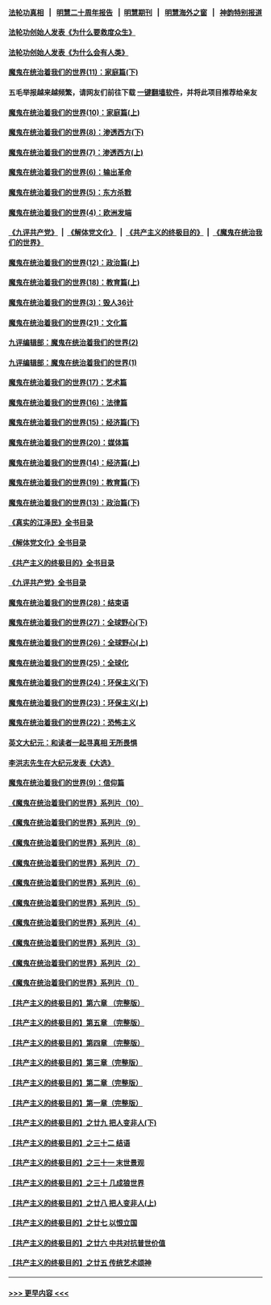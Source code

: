 #### [法轮功真相](https://github.com/gfw-breaker/truth/blob/master/README.md?t=0) &nbsp;&nbsp;|&nbsp;&nbsp; [明慧二十周年报告](https://github.com/gfw-breaker/mh-reports/blob/master/README.md?t=0) &nbsp;&nbsp;|&nbsp;&nbsp;[明慧期刊](https://github.com/gfw-breaker/mh-qikan) &nbsp;&nbsp;|&nbsp;&nbsp; [明慧海外之窗](https://github.com/gfw-breaker/mh-news/blob/master/README.md?t=0) &nbsp;&nbsp;|&nbsp;&nbsp; [神韵特别报道](https://github.com/gfw-breaker/mh-news/blob/master/shenyun.md?t=0)
#### [法轮功创始人发表《为什么要救度众生》](../pages/nsc422/n13975246.md?t=05092143) 
#### [法轮功创始人发表《为什么会有人类》](../pages/nsc422/n13912117.md?t=05092143) 
#### [魔鬼在统治着我们的世界(11)：家庭篇(下)](../pages/nsc422/n10440961.md?t=05092143) 
#### 五毛举报越来越频繁，请网友们前往下载 [一键翻墙软件](https://github.com/gfw-breaker/ssr-accounts)，并将此项目推荐给亲友
#### [魔鬼在统治着我们的世界(10)：家庭篇(上)](../pages/nsc422/n10435448.md?t=05092143) 
#### [魔鬼在统治着我们的世界(8)：渗透西方(下)](../pages/nsc422/n10429603.md?t=05092143) 
#### [魔鬼在统治着我们的世界(7)：渗透西方(上)](../pages/nsc422/n10426013.md?t=05092143) 
#### [魔鬼在统治着我们的世界(6)：输出革命](../pages/nsc422/n10421536.md?t=05092143) 
#### [魔鬼在统治着我们的世界(5)：东方杀戮](../pages/nsc422/n10417707.md?t=05092143) 
#### [魔鬼在统治着我们的世界(4)：欧洲发端](../pages/nsc422/n10414890.md?t=05092143) 
#### [《九评共产党》](https://github.com/begood0513/9ping.md/blob/master/README.md) &nbsp;|&nbsp; [《解体党文化》](../../../../jtdwh.md/blob/master/README.md)  &nbsp;|&nbsp; [《共产主义的终极目的》](../../../../gczydzjmd.md/blob/master/README.md) &nbsp;|&nbsp; [《魔鬼在统治我们的世界》](../../../../mgztzwmdsj.md/blob/master/README.md) 
#### [魔鬼在统治着我们的世界(12)：政治篇(上)](../pages/nsc422/n10444576.md?t=05092143) 
#### [魔鬼在统治着我们的世界(18)：教育篇(上)](../pages/nsc422/n10526970.md?t=05092143) 
#### [魔鬼在统治着我们的世界(3)：毁人36计](../pages/nsc422/n10411583.md?t=05092143) 
#### [魔鬼在统治着我们的世界(21)：文化篇](../pages/nsc422/n10597706.md?t=05092143) 
#### [九评编辑部：魔鬼在统治着我们的世界(2)](../pages/nsc422/n10410036.md?t=05092143) 
#### [九评编辑部：魔鬼在统治着我们的世界(1)](../pages/nsc422/n10406825.md?t=05092143) 
#### [魔鬼在统治着我们的世界(17)：艺术篇](../pages/nsc422/n10499093.md?t=05092143) 
#### [魔鬼在统治着我们的世界(16)：法律篇](../pages/nsc422/n10485969.md?t=05092143) 
#### [魔鬼在统治着我们的世界(15)：经济篇(下)](../pages/nsc422/n10469975.md?t=05092143) 
#### [魔鬼在统治着我们的世界(20)：媒体篇](../pages/nsc422/n10586579.md?t=05092143) 
#### [魔鬼在统治着我们的世界(14)：经济篇(上)](../pages/nsc422/n10457370.md?t=05092143) 
#### [魔鬼在统治着我们的世界(19)：教育篇(下)](../pages/nsc422/n10564808.md?t=05092143) 
#### [魔鬼在统治着我们的世界(13)：政治篇(下)](../pages/nsc422/n10448270.md?t=05092143) 
#### [《真实的江泽民》全书目录](../pages/nsc422/n13721399.md?t=05092143) 
#### [《解体党文化》全书目录](../pages/nsc422/n13721157.md?t=05092143) 
#### [《共产主义的终极目的》全书目录](../pages/nsc422/n13721048.md?t=05092143) 
#### [《九评共产党》全书目录](../pages/nsc422/n13708085.md?t=05092143) 
#### [魔鬼在统治着我们的世界(28)：结束语](../pages/nsc422/n10936246.md?t=05092143) 
#### [魔鬼在统治着我们的世界(27)：全球野心(下)](../pages/nsc422/n10928319.md?t=05092143) 
#### [魔鬼在统治着我们的世界(26)：全球野心(上)](../pages/nsc422/n10900318.md?t=05092143) 
#### [魔鬼在统治着我们的世界(25)：全球化](../pages/nsc422/n10788205.md?t=05092143) 
#### [魔鬼在统治着我们的世界(24)：环保主义(下)](../pages/nsc422/n10695307.md?t=05092143) 
#### [魔鬼在统治着我们的世界(23)：环保主义(上)](../pages/nsc422/n10688613.md?t=05092143) 
#### [魔鬼在统治着我们的世界(22)：恐怖主义](../pages/nsc422/n10614727.md?t=05092143) 
#### [英文大纪元：和读者一起寻真相 无所畏惧](../pages/nsc422/n12542027.md?t=05092143) 
#### [李洪志先生在大纪元发表《大选》](../pages/nsc422/n12534746.md?t=05092143) 
#### [魔鬼在统治着我们的世界(9)：信仰篇](../pages/nsc422/n10432159.md?t=05092143) 
#### [《魔鬼在统治着我们的世界》系列片（10）](../pages/nsc422/n12292670.md?t=05092143) 
#### [《魔鬼在统治着我们的世界》系列片（9）](../pages/nsc422/n12290859.md?t=05092143) 
#### [《魔鬼在统治着我们的世界》系列片（8）](../pages/nsc422/n12287445.md?t=05092143) 
#### [《魔鬼在统治着我们的世界》系列片（7）](../pages/nsc422/n12283425.md?t=05092143) 
#### [《魔鬼在统治着我们的世界》系列片（6）](../pages/nsc422/n12282314.md?t=05092143) 
#### [《魔鬼在统治着我们的世界》系列片（5）](../pages/nsc422/n12281419.md?t=05092143) 
#### [《魔鬼在统治着我们的世界》系列片（4）](../pages/nsc422/n12274024.md?t=05092143) 
#### [《魔鬼在统治着我们的世界》系列片（3）](../pages/nsc422/n12271322.md?t=05092143) 
#### [《魔鬼在统治着我们的世界》系列片（2）](../pages/nsc422/n12269049.md?t=05092143) 
#### [《魔鬼在统治着我们的世界》系列片（1）](../pages/nsc422/n12267575.md?t=05092143) 
#### [【共产主义的终极目的】第六章 （完整版）](../pages/nsc422/n11428913.md?t=05092143) 
#### [【共产主义的终极目的】第五章 （完整版）](../pages/nsc422/n11428912.md?t=05092143) 
#### [【共产主义的终极目的】第四章 （完整版）](../pages/nsc422/n11428907.md?t=05092143) 
#### [【共产主义的终极目的】第三章（完整版）](../pages/nsc422/n11428848.md?t=05092143) 
#### [【共产主义的终极目的】第二章（完整版）](../pages/nsc422/n11428831.md?t=05092143) 
#### [【共产主义的终极目的】第一章（完整版）](../pages/nsc422/n11417651.md?t=05092143) 
#### [【共产主义的终极目的】之廿九 把人变非人(下)](../pages/nsc422/n11344140.md?t=05092143) 
#### [【共产主义的终极目的】之三十二 结语](../pages/nsc422/n11360535.md?t=05092143) 
#### [【共产主义的终极目的】之三十一 末世景观](../pages/nsc422/n11351129.md?t=05092143) 
#### [【共产主义的终极目的】之三十 几成狼世界](../pages/nsc422/n11348280.md?t=05092143) 
#### [【共产主义的终极目的】之廿八 把人变非人(上)](../pages/nsc422/n11340492.md?t=05092143) 
#### [【共产主义的终极目的】之廿七 以恨立国](../pages/nsc422/n11336944.md?t=05092143) 
#### [【共产主义的终极目的】之廿六 中共对抗普世价值](../pages/nsc422/n11324785.md?t=05092143) 
#### [【共产主义的终极目的】之廿五 传统艺术颂神](../pages/nsc422/n11296396.md?t=05092143) 

----
#### [ >>> 更早内容 <<< ](../indexes/nsc422-earlier.md)
